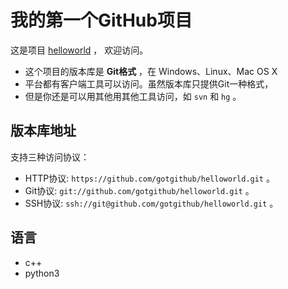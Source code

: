 # 我的第一个GitHub项目

这是项目 [helloworld](https://github.com/gotgithub/helloworld) ，
欢迎访问。

+ 这个项目的版本库是 **Git格式** ，在 Windows、Linux、Mac OS X
+ 平台都有客户端工具可以访问。虽然版本库只提供Git一种格式，
+ 但是你还是可以用其他用其他工具访问，如 ``svn`` 和 ``hg`` 。

## 版本库地址

支持三种访问协议：

* HTTP协议: `https://github.com/gotgithub/helloworld.git` 。
* Git协议: `git://github.com/gotgithub/helloworld.git` 。
* SSH协议: `ssh://git@github.com/gotgithub/helloworld.git` 。

## 语言

+ c++
+ python3


